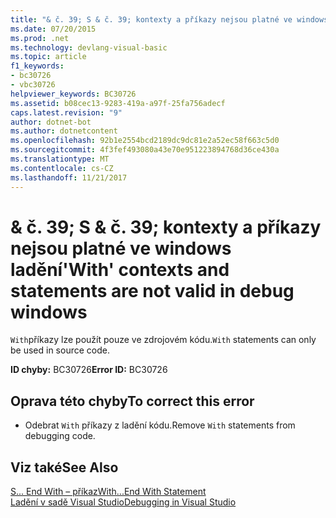 ```yaml
---
title: "& č. 39; S & č. 39; kontexty a příkazy nejsou platné ve windows ladění"
ms.date: 07/20/2015
ms.prod: .net
ms.technology: devlang-visual-basic
ms.topic: article
f1_keywords:
- bc30726
- vbc30726
helpviewer_keywords: BC30726
ms.assetid: b08cec13-9283-419a-a97f-25fa756adecf
caps.latest.revision: "9"
author: dotnet-bot
ms.author: dotnetcontent
ms.openlocfilehash: 92b1e2554bcd2189dc9dc81e2a52ec58f663c5d0
ms.sourcegitcommit: 4f3fef493080a43e70e951223894768d36ce430a
ms.translationtype: MT
ms.contentlocale: cs-CZ
ms.lasthandoff: 11/21/2017
---
```

# <a name="39with39-contexts-and-statements-are-not-valid-in-debug-windows"></a><span data-ttu-id="edb67-102">& č. 39; S & č. 39; kontexty a příkazy nejsou platné ve windows ladění</span><span class="sxs-lookup"><span data-stu-id="edb67-102">&#39;With&#39; contexts and statements are not valid in debug windows</span></span>
<span data-ttu-id="edb67-103">`With`příkazy lze použít pouze ve zdrojovém kódu.</span><span class="sxs-lookup"><span data-stu-id="edb67-103">`With` statements can only be used in source code.</span></span>  
  
 <span data-ttu-id="edb67-104">**ID chyby:** BC30726</span><span class="sxs-lookup"><span data-stu-id="edb67-104">**Error ID:** BC30726</span></span>  
  
## <a name="to-correct-this-error"></a><span data-ttu-id="edb67-105">Oprava této chyby</span><span class="sxs-lookup"><span data-stu-id="edb67-105">To correct this error</span></span>  
  
-   <span data-ttu-id="edb67-106">Odebrat `With` příkazy z ladění kódu.</span><span class="sxs-lookup"><span data-stu-id="edb67-106">Remove `With` statements from debugging code.</span></span>  
  
## <a name="see-also"></a><span data-ttu-id="edb67-107">Viz také</span><span class="sxs-lookup"><span data-stu-id="edb67-107">See Also</span></span>  
 [<span data-ttu-id="edb67-108">S... End With – příkaz</span><span class="sxs-lookup"><span data-stu-id="edb67-108">With...End With Statement</span></span>](../../visual-basic/language-reference/statements/with-end-with-statement.md)  
 [<span data-ttu-id="edb67-109">Ladění v sadě Visual Studio</span><span class="sxs-lookup"><span data-stu-id="edb67-109">Debugging in Visual Studio</span></span>](/visualstudio/debugger/debugging-in-visual-studio)
